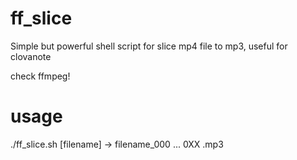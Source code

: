 # ff_slice
Simple but powerful shell script for slice mp4 file to mp3, useful for clovanote 

check ffmpeg!

# usage
./ff_slice.sh [filename] 
-> filename_000 ... 0XX .mp3
